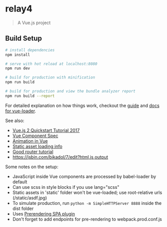 # relay4

> A Vue.js project

## Build Setup

``` bash
# install dependencies
npm install

# serve with hot reload at localhost:8080
npm run dev

# build for production with minification
npm run build

# build for production and view the bundle analyzer report
npm run build --report
```

For detailed explanation on how things work, checkout the [guide](http://vuejs-templates.github.io/webpack/) and [docs for vue-loader](http://vuejs.github.io/vue-loader).


See also:
- [Vue.js 2 Quickstart Tutorial 2017](https://medium.com/codingthesmartway-com-blog/vue-js-2-quickstart-tutorial-2017-246195cfbdd2)
- [Vue Component Spec](http://vue-loader.vuejs.org/en/start/spec.html)
- [Animation in Vue](https://css-tricks.com/intro-to-vue-5-animations/)
- [Static asset loading info](https://vuejs-templates.github.io/webpack/static.html)
- [Good router tutorial](https://snipcart.com/blog/vuejs-tutorial-seo-example)
- https://jsbin.com/bikadol/7/edit?html,js,output

Some notes on the setup:
- JavaScript inside Vue components are processed by babel-loader by default
- Can use scss in style blocks if you use lang="scss"
- Static assets in 'static' folder won't be vue-loaded; use root-relative urls (/static/asdf.jpg)
- To simulate production, run `python -m SimpleHTTPServer 8888` inside the dist folder
- Uses [Prerendering SPA plugin](https://github.com/chrisvfritz/prerender-spa-plugin)
- Don't forget to add endpoints for pre-rendering to webpack.prod.conf.js